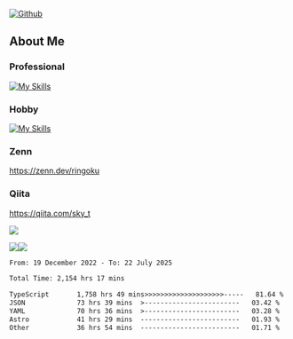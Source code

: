 [![Github](https://img.shields.io/github/followers/skyt-a?label=Follow&style=social)](https://github.com/skyt-a)

## About Me
### Professional
[![My Skills](https://skillicons.dev/icons?i=react,ts,js,nodejs,java,graphql,firebase,githubactions&theme=light)](https://skillicons.dev)
### Hobby
[![My Skills](https://skillicons.dev/icons?i=unity,rust,py&theme=light)](https://skillicons.dev)

### Zenn
https://zenn.dev/ringoku
### Qiita
https://qiita.com/sky_t


![](https://github-profile-summary-cards.vercel.app/api/cards/profile-details?username=skyt-a&theme=default)

![](https://github-profile-summary-cards.vercel.app/api/cards/repos-per-language?username=skyt-a&theme=default)![](https://github-profile-summary-cards.vercel.app/api/cards/stats?username=RinGoku&theme=default)

<!--START_SECTION:waka-->

```txt
From: 19 December 2022 - To: 22 July 2025

Total Time: 2,154 hrs 17 mins

TypeScript       1,758 hrs 49 mins>>>>>>>>>>>>>>>>>>>>-----   81.64 %
JSON             73 hrs 39 mins  >------------------------   03.42 %
YAML             70 hrs 36 mins  >------------------------   03.28 %
Astro            41 hrs 29 mins  -------------------------   01.93 %
Other            36 hrs 54 mins  -------------------------   01.71 %
```

<!--END_SECTION:waka-->
